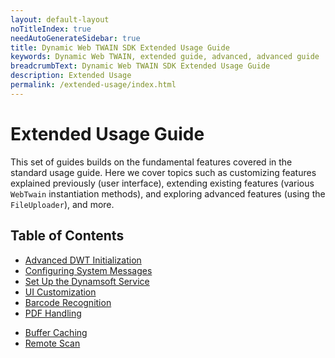```yaml
---
layout: default-layout
noTitleIndex: true
needAutoGenerateSidebar: true
title: Dynamic Web TWAIN SDK Extended Usage Guide
keywords: Dynamic Web TWAIN, extended guide, advanced, advanced guide
breadcrumbText: Dynamic Web TWAIN SDK Extended Usage Guide
description: Extended Usage
permalink: /extended-usage/index.html
---
```


# Extended Usage Guide

This set of guides builds on the fundamental features covered in the standard usage guide. Here we cover topics such as customizing features explained previously (user interface), extending existing features (various `WebTwain` instantiation methods), and exploring advanced features (using the `FileUploader`), and more.

## Table of Contents

- [Advanced DWT Initialization]({{site.extended-usage}}advanced-initialization.html)
- [Configuring System Messages]({{site.extended-usage}}system-message-configuration.html)
- [Set Up the Dynamsoft Service]({{site.extended-usage}}dynamsoft-service-configuration.html)
- [UI Customization]({{site.extended-usage}}ui-customization.html)
- [Barcode Recognition]({{site.extended-usage}}barcode-processing.html)
- [PDF Handling]({{site.extended-usage}}pdf-processing.html)
<!--- [PDF Compressor (Beta)]({{site.extended-usage}}pdf-compression.html)-->
- [Buffer Caching]({{site.extended-usage}}buffer-caching.html)
- [Remote Scan](https://www.dynamsoft.com/remote-scan/docs/introduction/)